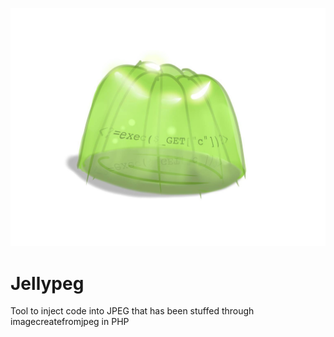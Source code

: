 ![alt text](Jellypeg.jpg?raw=true)

# Jellypeg
Tool to inject code into JPEG that has been stuffed through imagecreatefromjpeg in PHP

